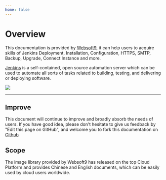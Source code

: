```yaml
---
home: false
---
```


# Overview

This documentation is provided by [Websoft9](https://www.websoft9.com/), it can help users to acquire skills of Jenkins Deployment, Installation, Configuration, HTTPS, SMTP, Backup, Upgrade, Connect Instance and more.

[Jenkins](https://www.jenkins.io) is a self-contained, open source automation server which can be used to automate all sorts of tasks related to building, testing, and delivering or deploying software.

![](https://libs.websoft9.com/Websoft9/DocsPicture/zh/jenkins/jenkins_is_the_hub_CD_Devops.png)

---

## Improve

This document will continue to improve and broadly absorb the needs of users. If you have good idea, please don't hesitate to give us feedback by "Edit this page on GitHub", and welcome you to fork this documentation on [Github](https://github.com/Websoft9/ansible-jenkins)

## Scope

The image library provided by Websoft9 has released on the top Cloud Platform and provides Chinese and English documents, which can be easily used by cloud users worldwide.